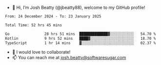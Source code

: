 - 👋 Hi, I’m Josh Beatty (@jbeatty88), welcome to my GitHub profile!

<!--START_SECTION:waka-->

```txt
From: 24 December 2024 - To: 23 January 2025

Total Time: 52 hrs 45 mins

Go                28 hrs 51 mins  █████████████▓░░░░░░░░░░░   54.70 %
Kotlin            9 hrs 52 mins   ████▓░░░░░░░░░░░░░░░░░░░░   18.70 %
TypeScript        1 hr 14 mins    ▓░░░░░░░░░░░░░░░░░░░░░░░░   02.37 %
```

<!--END_SECTION:waka-->

- 💞️ I would love to collaborate!
- 📫 You can reach me at josh.beatty@softwaresugar.com

<!---
jbeatty88/jbeatty88 is a ✨ special ✨ repository because its `README.md` (this file) appears on your GitHub profile.
You can click the Preview link to take a look at your changes.
--->
